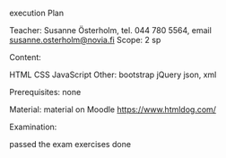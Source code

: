 execution Plan

Teacher: Susanne Österholm, tel. 044 780 5564, email susanne.osterholm@novia.fi
Scope: 2 sp

Content:

HTML
CSS
JavaScript
Other:
bootstrap
jQuery
json, xml

Prerequisites: none

Material:
material on Moodle
https://www.htmldog.com/

Examination:

passed the exam
exercises done
